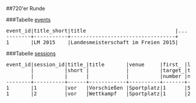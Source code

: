 ##720'er Runde

###Tabelle [events]
<pre>
event_id|title_short|title                             |...
--------+-----------+----------------------------------+
1       |LM 2015    |Landesmeisterschaft im Freien 2015|
</pre>

###Tabelle [sessions]
<pre>
event_id|session_id|title_|title       |venue     |first_ |last_  |starter_|session_|rounds_|ends_|arrows_|
        |          |short |            |          |target_|target_|per_    |type    |per_   |per_ |per_   |
        |          |      |            |          |number |number |target  |        |session|round|end    |
--------+----------+------+------------+----------+-------+-------+--------+--------+-------+-----+-------+
1       |1         |vor   |Vorschießen |Sportplatz|1      |5      |2       |IKR     |2      |6    |6      |
1       |2         |vor   |Wettkampf   |Sportplatz|1      |20     |4       |IKR     |2      |6    |6      |

</pre>

[events]:kapitel_02_01.md
[sessions]:kapitel_02_03.md
